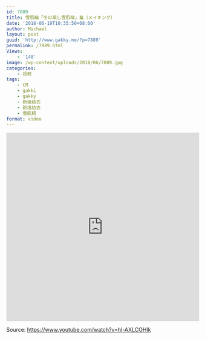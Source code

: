 ```yaml
---
id: 7889
title: 雪肌精「冬の蒸し雪肌精」篇（メイキング）
date: '2018-06-19T10:35:50+08:00'
author: Michael
layout: post
guid: 'http://www.gakky.me/?p=7889'
permalink: /7889.html
Views:
    - '148'
image: /wp-content/uploads/2018/06/7889.jpg
categories:
    - 视频
tags:
    - CM
    - gakki
    - gakky
    - 新垣結衣
    - 新垣结衣
    - 雪肌精
format: video
---
```


<iframe allowfullscreen="allowfullscreen" frameborder="0" height="498" loading="lazy" src="http://player.youku.com/embed/XMzY3MzIzMjUxNg==" width="510"></iframe>

Source: <https://www.youtube.com/watch?v=hl-AXLCOHIk>